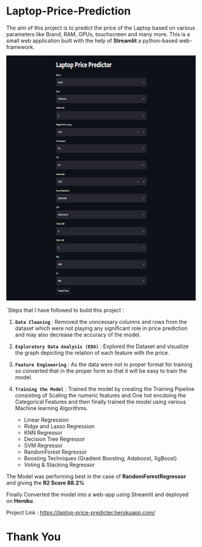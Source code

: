 # Laptop-Price-Prediction

The aim of this project is to predict the price of the Laptop based on various parameters like Brand, RAM, GPUs, touchscreen and many more.
This is a small web application built with the help of **Streamlit** a python-based web-framework.
<p align='center'>
<img src="https://github.com/PCON-Hacktoberfest-2022/Laptop-Price-Prediction/blob/master/sample_img.png" width="700" height="650" />
</p>
`Steps that I have followed to build this project`:

1. **`Data Cleaning`** : Removed the unncessary columns and rows from the dataset which were not playing any significant role in price prediction and may also decrease the accuracy of the model.

2. **`Exploratory Data Analysis (EDA)`** : Explored the Dataset and visualize the graph depicting the relation of each feature with the price.

3. **`Feature Engineering`** : As the data were not in proper format for training so converted that in the proper form so that it will be easy to train the model.

4. **`Training the Model`** : Trained the model by creating the Training Pipeline consisting of Scaling the numeric features and One hot encdoing the Categorical Features and then finally trained the model using various Machine learning Algorithms.
      * Linear Regression
      * Ridge and Lasso Regression
      * KNN Regressor
      * Decision Tree Regressor
      * SVM Regressor
      * RandomForest Regressor 
      * Boosting Techniques (Gradient Boosting, Adaboost, XgBoost)
      * Voting & Stacking Regressor

The Model was performing best in the case of **RandomForestRegressor** and giving the **R2 Score 88.2%**

Finally Converted the model into a web-app using Streamlit and deployed on **Heroku**.

Project Link : https://laptop-price-predicter.herokuapp.com/
      
# Thank You
